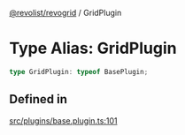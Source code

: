 [@revolist/revogrid](README.md) / GridPlugin

# Type Alias: GridPlugin

```ts
type GridPlugin: typeof BasePlugin;
```

## Defined in

[src/plugins/base.plugin.ts:101](https://github.com/revolist/revogrid/blob/7441a116e7c14801fe05f009e2206ea7b70630f5/src/plugins/base.plugin.ts#L101)
